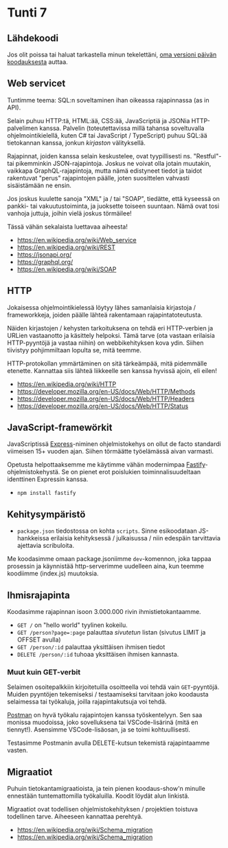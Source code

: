 # Tunti 7

## Lähdekoodi

Jos olit poissa tai haluat tarkastella minun tekelettäni, [oma versioni päivän koodauksesta](./nodejs-harjoitus/) auttaa.

## Web servicet

Tuntimme teema: SQL:n soveltaminen ihan oikeassa rajapinnassa (as in API).

Selain puhuu HTTP:tä, HTML:ää, CSS:ää, JavaScriptiä ja JSONia HTTP-palvelimen kanssa. Palvelin (toteutettavissa millä tahansa soveltuvalla ohjelmointikielellä, kuten C# tai JavaScript / TypeScript) puhuu SQL:ää tietokannan kanssa, jonkun _kirjaston_ välityksellä.

Rajapinnat, joiden kanssa selain keskustelee, ovat tyypillisesti ns. "Restful"- tai pikemminkin JSON-rajapintoja. Joskus ne voivat olla jotain muutakin, vaikkapa GraphQL-rajapintoja, mutta nämä edistyneet tiedot ja taidot rakentuvat "perus" rajapintojen päälle, joten suosittelen vahvasti sisäistämään ne ensin.

Jos joskus kuulette sanoja "XML" ja / tai "SOAP", tiedätte, että kyseessä on pankki- tai vakuutustoiminta, ja juoksette toiseen suuntaan. Nämä ovat tosi vanhoja juttuja, joihin vielä joskus törmäilee!

Tässä vähän sekalaista luettavaa aiheesta!

- https://en.wikipedia.org/wiki/Web_service
- https://en.wikipedia.org/wiki/REST
- https://jsonapi.org/
- https://graphql.org/
- https://en.wikipedia.org/wiki/SOAP

## HTTP

Jokaisessa ohjelmointikielessä löytyy lähes samanlaisia kirjastoja / frameworkkeja, joiden päälle lähteä rakentamaan rajapintatoteutusta.

Näiden kirjastojen / kehysten tarkoituksena on tehdä eri HTTP-verbien ja URLien vastaanotto ja käsittely helpoksi. Tämä tarve (ota vastaan erilaisia HTTP-pyyntöjä ja vastaa niihin) on webbikehityksen kova ydin. Siihen tiivistyy pohjimmiltaan lopulta se, mitä teemme.

HTTP-protokollan ymmärtäminen on sitä tärkeämpää, mitä pidemmälle etenette. Kannattaa siis lähteä liikkeelle sen kanssa hyvissä ajoin, eli eilen!

- https://en.wikipedia.org/wiki/HTTP
- https://developer.mozilla.org/en-US/docs/Web/HTTP/Methods
- https://developer.mozilla.org/en-US/docs/Web/HTTP/Headers
- https://developer.mozilla.org/en-US/docs/Web/HTTP/Status

## JavaScript-framewörkit

JavaScriptissä [Express](https://expressjs.com/)-niminen ohjelmistokehys on ollut de facto standardi viimeisen 15+ vuoden ajan. Siihen törmäätte työelämässä aivan varmasti.

Opetusta helpottaaksemme me käytimme vähän modernimpaa [Fastify](https://fastify.dev/)-ohjelmistokehystä. Se on pienet erot poislukien toiminnalisuudeltaan identtinen Expressin kanssa.

- `npm install fastify`

## Kehitysympäristö

- `package.json` tiedostossa on kohta `scripts`. Sinne esikoodataan JS-hankkeissa erilaisia kehityksessä / julkaisussa / niin edespäin tarvittavia ajettavia scribuloita.

Me koodasimme omaan package.jsoniimme `dev`-komennon, joka tappaa prosessin ja käynnistää http-serverimme uudelleen aina, kun teemme koodiimme (index.js) muutoksia.

## Ihmisrajapinta

Koodasimme rajapinnan isoon 3.000.000 rivin ihmistietokantaamme.

- `GET /` on "hello world" tyylinen kokeilu.
- `GET /person?page=:page` palauttaa _sivutetun_ listan (sivutus LIMIT ja OFFSET avulla)
- `GET /person/:id` palauttaa yksittäisen ihmisen tiedot
- `DELETE /person/:id` tuhoaa yksittäisen ihmisen kannasta.

### Muut kuin GET-verbit

Selaimen osoitepalkkiin kirjoitetuilla osoitteella voi tehdä vain `GET`-pyyntöjä. Muiden pyyntöjen tekemiseksi / testaamiseksi tarvitaan joko koodausta selaimessa tai työkaluja, joilla rajapintakutsuja voi tehdä.

[Postman](https://www.postman.com/) on hyvä työkalu rajapintojen kanssa työskentelyyn. Sen saa monissa muodoissa, joko sovelluksena tai VSCode-lisärinä (mitä en tiennyt!). Asensimme VSCode-lisäosan, ja se toimi kohtuullisesti.

Testasimme Postmanin avulla DELETE-kutsun tekemistä rajapintaamme vasten.

## Migraatiot

Puhuin tietokantamigraatioista, ja tein pienen koodaus-show'n minulle ennestään tuntemattomilla työkaluilla. Koodit löydät alun linkistä.

Migraatiot ovat todellisen ohjelmistokehityksen / projektien toistuva todellinen tarve. Aiheeseen kannattaa perehtyä.

- https://en.wikipedia.org/wiki/Schema_migration
- https://en.wikipedia.org/wiki/Schema_migration
